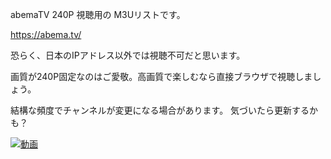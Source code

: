 
abemaTV 240P 視聴用の M3Uリストです。

https://abema.tv/


恐らく、日本のIPアドレス以外では視聴不可だと思います。

画質が240P固定なのはご愛敬。高画質で楽しむなら直接ブラウザで視聴しましょう。

結構な頻度でチャンネルが変更になる場合があります。
気づいたら更新するかも？

[![動画]()](https://www.youtube.com/watch?v=UabBvfok2SI)
